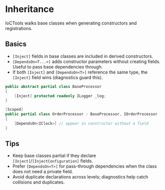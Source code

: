 # Inheritance

IoCTools walks base classes when generating constructors and registrations.

## Basics

- `[Inject]` fields in base classes are included in derived constructors.
- `[DependsOn<T...>]` adds constructor parameters without creating fields. Useful to pass base dependencies through.
- If both `[Inject]` and `[DependsOn<T>]` reference the same type, the `[Inject]` field wins (diagnostics guard this).

```csharp
public abstract partial class BaseProcessor
{
    [Inject] protected readonly ILogger _log;
}

[Scoped]
public partial class OrderProcessor : BaseProcessor, IOrderProcessor
{
    [DependsOn<IClock>] // appear in constructor without a field
}
```

## Tips

- Keep base classes partial if they declare `[Inject]`/`[InjectConfiguration]` fields.
- Prefer `[DependsOn<T>]` for pass-through dependencies when the class does not need a private field.
- Avoid duplicate declarations across levels; diagnostics help catch collisions and duplicates.
